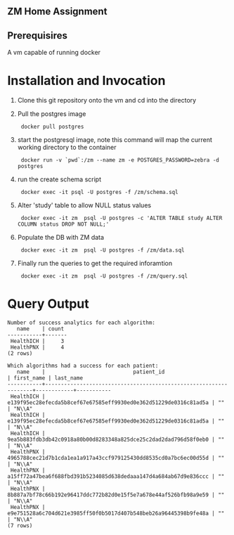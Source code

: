 ## ZM Home Assignment
## Prerequisires
A vm capable of running docker

# Installation and Invocation

1. Clone this git repository onto the vm and cd into the directory
1. Pull the postgres image 

	    docker pull postgres

1. start the postgresql image, note this command will map the current working directory to the container

        docker run -v `pwd`:/zm --name zm -e POSTGRES_PASSWORD=zebra -d postgres
        
1. run the create schema script
       
        docker exec -it psql -U postgres -f /zm/schema.sql
        
1. Alter 'study' table to allow NULL status values
        
        docker exec -it zm  psql -U postgres -c 'ALTER TABLE study ALTER COLUMN status DROP NOT NULL;'
        
1. Populate the DB with ZM data
       
        docker exec -it zm  psql -U postgres -f /zm/data.sql
        
1. Finally run the queries to get the required inforamtion

        docker exec -it zm  psql -U postgres -f /zm/query.sql
        
        
# Query Output

    Number of success analytics for each algorithm:
       name    | count 
    -----------+-------
     HealthICH |     3
     HealthPNX |     4
    (2 rows)
    
    Which algorithms had a success for each patient:
       name    |                            patient_id                            | first_name | last_name 
    -----------+------------------------------------------------------------------+------------+-----------
     HealthICH | e139f95ec28efecda5b8cef67e67585eff9930ed0e362d51229de0316c81ad5a | ""         | "N\\A"
     HealthICH | e139f95ec28efecda5b8cef67e67585eff9930ed0e362d51229de0316c81ad5a | ""         | "N\\A"
     HealthICH | 9ea5b883fdb3db42c0918a80b00d8283348a825dce25c2dad2dad796d58f0eb0 | ""         | "N\\A"
     HealthPNX | 4965788cec21d7b1cda1ea1a917a43ccf979125430dd8535cd0a7bc6ec00d55d | ""         | "N\\A"
     HealthPNX | a15ff72a47bea6f688fbd391b5234085d638dedaaa147d4a684ab67d9e836ccc | ""         | "N\\A"
     HealthPNX | 8b887a7bf78c66b192e96417ddc772b82d0e15f5e7a678e44af526bfb98a9e59 | ""         | "N\\A"
     HealthPNX | e9e751528a6c704d621e3985ff50f0b5017d407b548beb26a96445398b9fe48a | ""         | "N\\A"
    (7 rows)


